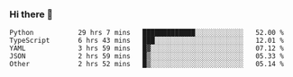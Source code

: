 ### Hi there 👋

<!--START_SECTION:waka-->

```text
Python           29 hrs 7 mins   █████████████░░░░░░░░░░░░   52.00 %
TypeScript       6 hrs 43 mins   ███░░░░░░░░░░░░░░░░░░░░░░   12.01 %
YAML             3 hrs 59 mins   █▓░░░░░░░░░░░░░░░░░░░░░░░   07.12 %
JSON             2 hrs 59 mins   █▒░░░░░░░░░░░░░░░░░░░░░░░   05.33 %
Other            2 hrs 52 mins   █▒░░░░░░░░░░░░░░░░░░░░░░░   05.14 %
```

<!--END_SECTION:waka-->

<!--
**arlenxuzj/arlenxuzj** is a ✨ _special_ ✨ repository because its `README.md` (this file) appears on your GitHub profile.

Here are some ideas to get you started:

- 🔭 I’m currently working on ...
- 🌱 I’m currently learning ...
- 👯 I’m looking to collaborate on ...
- 🤔 I’m looking for help with ...
- 💬 Ask me about ...
- 📫 How to reach me: ...
- 😄 Pronouns: ...
- ⚡ Fun fact: ...
-->
